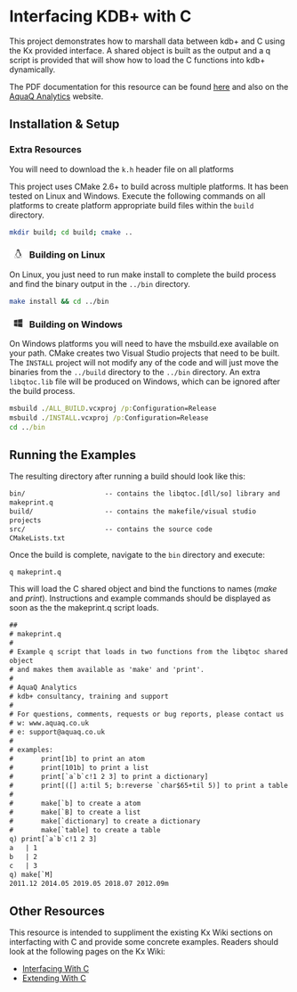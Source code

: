 # Interfacing KDB+ with C

This project demonstrates how to marshall data between kdb+ and C using the Kx provided interface. A shared
object is built as the output and a q script is provided that will show how to load the C functions into kdb+
dynamically.

The PDF documentation for this resource can be found [here][gitpdfdoc] and also on the [AquaQ Analytics][aquaqresources]
website.

Installation & Setup
--------------------

### Extra Resources
You will need to download the `k.h` header file on all platforms

This project uses CMake 2.6+ to build across multiple platforms. It has been tested on Linux and
Windows. Execute the following commands on all platforms to create platform appropriate build
files within the `build` directory.

```sh
mkdir build; cd build; cmake ..
```

### <img src="docs/icons/linux.png" height="16px"> Building on Linux

On Linux, you just need to run make install to complete the build process
and find the binary output in the `../bin` directory.

```sh
make install && cd ../bin
```

### <img src="docs/icons/windows.png" height="16px"> Building on Windows

On Windows platforms you will need to have the msbuild.exe available on your path. CMake creates
two Visual Studio projects that need to be built. The `INSTALL` project will not modify any of the
code and will just move the binaries from the `../build` directory to the `../bin` directory. An
extra `libqtoc.lib` file will be produced on Windows, which can be ignored after the build process.

```bat
msbuild ./ALL_BUILD.vcxproj /p:Configuration=Release
msbuild ./INSTALL.vcxproj /p:Configuration=Release
cd ../bin
```

Running the Examples
--------------------

The resulting directory after running a build should look like this:

    bin/                    -- contains the libqtoc.[dll/so] library and makeprint.q
    build/                  -- contains the makefile/visual studio projects
    src/                    -- contains the source code
    CMakeLists.txt

Once the build is complete, navigate to the `bin` directory and execute:

    q makeprint.q

This will load the C shared object and bind the functions to names (*make* and *print*). Instructions
and example commands should be displayed as soon as the the makeprint.q script loads.

```apl
##
# makeprint.q
#
# Example q script that loads in two functions from the libqtoc shared object
# and makes them available as 'make' and 'print'.
#
# AquaQ Analytics
# kdb+ consultancy, training and support
#
# For questions, comments, requests or bug reports, please contact us
# w: www.aquaq.co.uk
# e: support@aquaq.co.uk
#
# examples:
#       print[1b] to print an atom
#       print[101b] to print a list
#       print[`a`b`c!1 2 3] to print a dictionary]
#       print[([] a:til 5; b:reverse `char$65+til 5)] to print a table
#
#       make[`b] to create a atom
#       make[`B] to create a list
#       make[`dictionary] to create a dictionary
#       make[`table] to create a table
q) print[`a`b`c!1 2 3]
a   | 1
b   | 2
c   | 3
q) make[`M]
2011.12 2014.05 2019.05 2018.07 2012.09m
```

Other Resources
---------------

This resource is intended to suppliment the existing Kx Wiki sections on interfacting with C
and provide some concrete examples. Readers should look at the following pages on the Kx Wiki:

* [Interfacing With C][kxwikiinterface]
* [Extending With C][kxwikiextend]

[aquaqwebsite]: http://www.aquaq.co.uk  "AquaQ Analytics Website"
[aquaqresources]: http://www.aquaq.co.uk/resources "AquaQ Analytics Website Resources"
[gitpdfdoc]: https://github.com/markrooney/kdb-c-interface/blob/master/docs/InterfacingWithC.pdf
[kxwikiinterface]: http://code.kx.com/wiki/Cookbook/InterfacingWithC "Kx Wiki Interfacing with C"
[kxwikiextend]: http://code.kx.com/wiki/Cookbook/ExtendingWithC "Kx Wiki Extending with C"